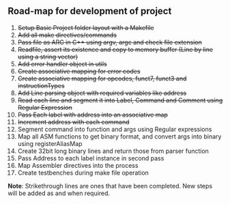 ## Road-map for development of project

1. ~~Setup Basic Project folder layout with a Makefile~~
2. ~~Add all make directives/commands~~
3. ~~Pass file as ARG in C++ using argv, argc and check file extension~~
4. ~~Readfile, assert its existence and copy to memory buffer (Line by line using a string vector)~~
5. ~~Add error handler object in utils~~
6. ~~Create associative mapping for error codes~~
7. ~~Create associative mapping for opcodes, funct7, funct3 and instructionTypes~~
8. ~~Add Line parsing object with required variables like address~~
9. ~~Read each line and segment it into Label, Command and Comment using Regular Expression~~
10. ~~Pass Each label with address into an associative map~~
11. ~~Increment address with each command~~
12. Segment command into function and args using Regular expressions
13. Map all ASM functions to get binary format, and convert args into binary using registerAliasMap
14. Create 32bit long binary lines and return those from parser function
15. Pass Address to each label instance in second pass
16. Map Assembler directives into the process
17. Create testbenches during make file operation

**Note**: Strikethrough lines are ones that have been completed. New steps will be added as and when required.